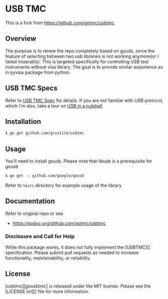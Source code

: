 # USB TMC
This is a fork from https://github.com/gotmc/usbtmc. 

## Overview

The purpose is to renew the repo completely based on gousb, since the feature of selecting between two usb libraries is not working anymore(or I failed miserably). This is targeted specifically for controlling USB test instruments without visa library. The goal is to provide similar experience as in pyvisa package from python.

## USB TMC Specs
Refer to [USB TMC Spec](https://www.usb.org/document-library/test-measurement-class-specification) for details. If you are not familiar with USB protocol, which I'm also, take a tour on [USB in a nutshell](http://www.beyondlogic.org/usbnutshell/)

## Installation

```bash
$ go get github.com/grvstick/usbtmc
```

## Usage
You'll need to install gousb. Please note that libusb is a prerequisite for gousb

```bash
$ go get -v github.com/google/gousb
```

Refer to  ```tests``` directory for example usage of the library

## Documentation
Refer to original repo or see 
- <https://godoc.org/github.com/gotmc/usbtmc>


### Disclosure and Call for Help

While this package works, it does not fully implement the [USBTMC][]
specification.  Please submit pull requests as needed to increase
functionality, maintainability, or reliability.

## License

[usbtmc][gousbtmc] is released under the MIT license. Please see the
[LICENSE.txt][] file for more information.
